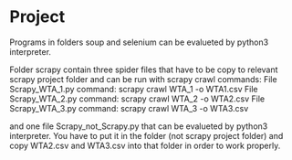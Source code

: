 # Project
Programs in folders soup and selenium can be evalueted by python3 interpreter.

Folder scrapy contain three spider files that have to be copy to relevant scrapy project folder and can be run with scrapy crawl commands:
File Scrapy_WTA_1.py command: 	scrapy crawl WTA_1 -o WTA1.csv
File Scrapy_WTA_2.py command: 	scrapy crawl WTA_2 -o WTA2.csv
File Scrapy_WTA_3.py command: 	scrapy crawl WTA_3 -o WTA3.csv

and one file Scrapy_not_Scrapy.py that can be evalueted by python3 interpreter. 
You have to put it in the folder (not scrapy project folder) and copy WTA2.csv and WTA3.csv into that folder in order to work properly.
